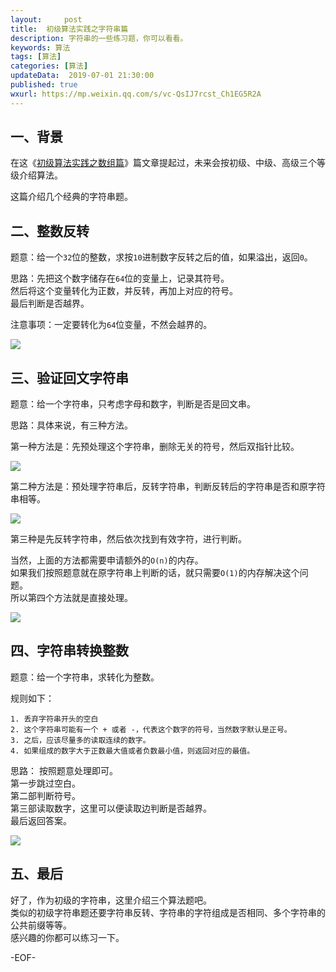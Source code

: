 ```yaml
---   
layout:     post  
title:  初级算法实践之字符串篇  
description: 字符串的一些练习题，你可以看看。  
keywords: 算法  
tags: [算法]    
categories: [算法]  
updateData:  2019-07-01 21:30:00  
published: true  
wxurl: https://mp.weixin.qq.com/s/vc-QsIJ7rcst_Ch1EG5R2A  
---  
```



## 一、背景  


在这《[初级算法实践之数组篇](https://mp.weixin.qq.com/s/vc-QsIJ7rcst_Ch1EG5R2A)》篇文章提起过，未来会按初级、中级、高级三个等级介绍算法。  


这篇介绍几个经典的字符串题。  


## 二、整数反转  


题意：给一个`32`位的整数，求按`10`进制数字反转之后的值，如果溢出，返回`0`。  


思路：先把这个数字储存在`64`位的变量上，记录其符号。  
然后将这个变量转化为正数，并反转，再加上对应的符号。  
最后判断是否越界。  


注意事项：一定要转化为`64`位变量，不然会越界的。  


![](https://res2019.tiankonguse.com/images/2019/07/01/001.png)


## 三、验证回文字符串  


题意：给一个字符串，只考虑字母和数字，判断是否是回文串。  


思路：具体来说，有三种方法。  


第一种方法是：先预处理这个字符串，删除无关的符号，然后双指针比较。  


![](https://res2019.tiankonguse.com/images/2019/07/01/002.png)


第二种方法是：预处理字符串后，反转字符串，判断反转后的字符串是否和原字符串相等。  


![](https://res2019.tiankonguse.com/images/2019/07/01/003.png)


第三种是先反转字符串，然后依次找到有效字符，进行判断。  


当然，上面的方法都需要申请额外的`O(n)`的内存。  
如果我们按照题意就在原字符串上判断的话，就只需要`O(1)`的内存解决这个问题。  
所以第四个方法就是直接处理。  

 
![](https://res2019.tiankonguse.com/images/2019/07/01/004.png)


## 四、字符串转换整数  


题意：给一个字符串，求转化为整数。  


规则如下：  

```
1. 丢弃字符串开头的空白  
2. 这个字符串可能有一个 + 或者 -，代表这个数字的符号，当然数字默认是正号。  
3. 之后，应该尽量多的读取连续的数字。  
4. 如果组成的数字大于正数最大值或者负数最小值，则返回对应的最值。  
```


思路： 按照题意处理即可。  
第一步跳过空白。  
第二部判断符号。  
第三部读取数字，这里可以便读取边判断是否越界。  
最后返回答案。  


![](https://res2019.tiankonguse.com/images/2019/07/01/005.png)



## 五、最后  


好了，作为初级的字符串，这里介绍三个算法题吧。  
类似的初级字符串题还要字符串反转、字符串的字符组成是否相同、多个字符串的公共前缀等等。  
感兴趣的你都可以练习一下。  



-EOF-  

